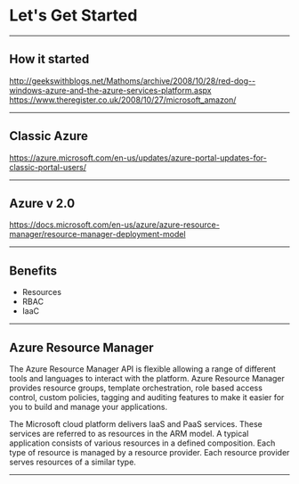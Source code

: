 # Let's Get Started

---
## How it started

http://geekswithblogs.net/Mathoms/archive/2008/10/28/red-dog--windows-azure-and-the-azure-services-platform.aspx
https://www.theregister.co.uk/2008/10/27/microsoft_amazon/

---
## Classic Azure

https://azure.microsoft.com/en-us/updates/azure-portal-updates-for-classic-portal-users/

---
## Azure v 2.0

https://docs.microsoft.com/en-us/azure/azure-resource-manager/resource-manager-deployment-model

---
## Benefits

* Resources
* RBAC
* IaaC

---
## Azure Resource Manager
The Azure Resource Manager API is flexible allowing a range of different tools and languages to interact with the platform. Azure Resource Manager provides resource groups, template orchestration, role based access control, custom policies, tagging and auditing features to make it easier for you to build and manage your applications.

The Microsoft cloud platform delivers IaaS and PaaS services. These services are referred to as resources in the ARM model. A typical application consists of various resources in a defined composition. Each
type of resource is managed by a resource provider. Each resource provider serves resources of a similar type.

---

